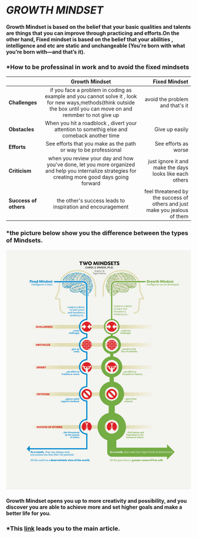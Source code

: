 
# _GROWTH MINDSET_
####  Growth Mindset is based on the belief that your basic qualities and talents are things that you can improve through practicing  and efforts.On the other hand, Fixed mindset is based on the belief that your abilities , intelligence and etc are static and unchangeable (You’re born with what you’re born with—and that’s it).


### *How to be professinal in work and to avoid the fixed mindsets
|        | **Growth Mindset** | **Fixed Mindset** |
| :------| :------------: | ------------: |
|  **Challenges** | if you face a problem in coding as example and you cannot solve it , look for new ways,methods(think outside the box  until you can move on and remmber to not give up   |avoid the problem and that's it     |
| **Obstacles**   | When you hit a roadblock , divert your attention to somethig else and comeback another time  | Give up easily  |
| **Efforts**  | See efforts that you make as the path or way to be professional | See efforts as worse |
| **Criticism**   | when you review your day and how you've done, let you more organized and help you internalize strategies for creating more good days going forward  | just ignore it and make the days looks like each others |
|  **Success of others**  | the other's success leads to inspiration and encouragement | feel threatened by the success of others and just make you jealous of them |
### *the picture below show you the difference between the types of Mindsets.
![The Difference between fixed and growth mindsets](mindsets.jpg) 
#### Growth Mindset opens you up to more creativity and possibility, and you discover you are able to achieve more and set higher goals and make a better life for you.
### *This [link](https://www.atlassian.com/blog/inside-atlassian/growth-mindset) leads you to the main article. 


